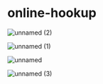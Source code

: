 # online-hookup
![unnamed (2)](https://github.com/onlinehuckup/online-hookup/assets/147734855/4a35c26d-68ae-409c-a279-6275b2ca1cf2)

![unnamed (1)](https://github.com/onlinehuckup/online-hookup/assets/147734855/8623193e-c55e-4a29-996c-c101ffbedc24)

![unnamed](https://github.com/onlinehuckup/online-hookup/assets/147734855/0342ce27-edcf-47f3-94e3-317fb44bac5a)





![unnamed (3)](https://github.com/onlinehuckup/online-hookup/assets/147734855/b668294a-4808-46d4-b4fa-7edec35c93b1)
